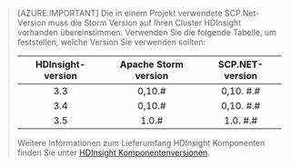 > [AZURE.IMPORTANT] Die in einem Projekt verwendete SCP.Net-Version muss die Storm Version auf Ihren Cluster HDInsight vorhanden übereinstimmen. Verwenden Sie die folgende Tabelle, um feststellen, welche Version Sie verwenden sollten:
>
> | HDInsight-version | Apache Storm version | SCP.NET-version |
> |:-----------------:|:--------------------:|:---------------:|
> | 3.3 | 0,10.# | 0,10. #.# |
> | 3.4 | 0,10.# | 0,10. #.# |
> | 3.5 | 1.0.# | 1.0. #.# |
>
> Weitere Informationen zum Lieferumfang HDInsight Komponenten finden Sie unter [HDInsight Komponentenversionen](../articles/hdinsight/hdinsight-component-versioning.md).


